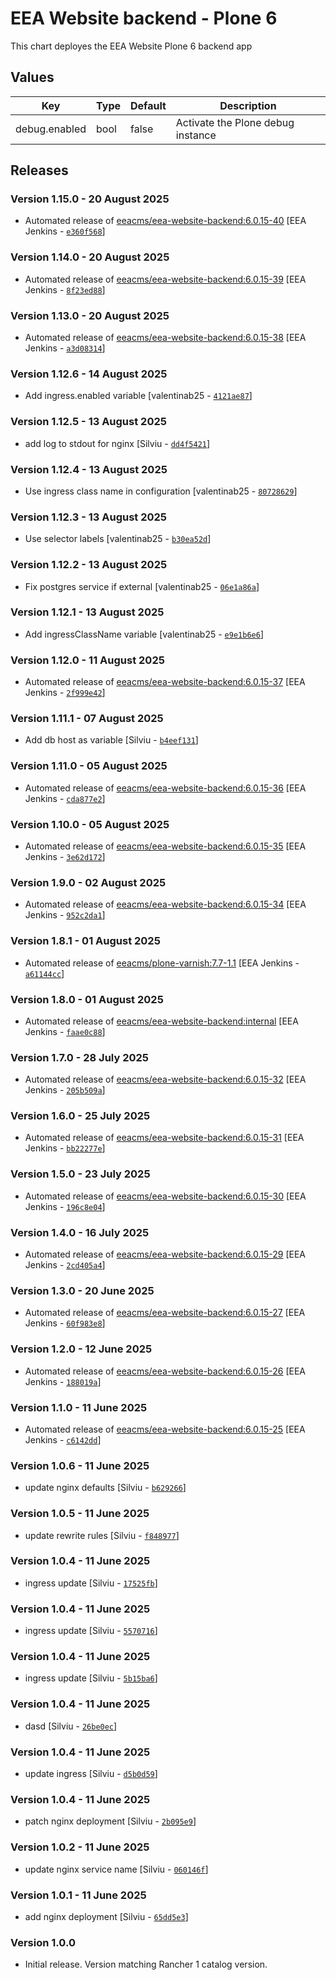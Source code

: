 # EEA Website backend - Plone 6

This chart deployes the EEA Website Plone 6 backend app 

## Values

| Key | Type | Default | Description |
|-----|------|---------|-------------|
| debug.enabled | bool | false | Activate the Plone debug instance |

## Releases

### Version 1.15.0 - 20 August 2025
- Automated release of [eeacms/eea-website-backend:6.0.15-40](https://github.com/eea/eea-website-backend/releases) [EEA Jenkins - [`e360f568`](https://github.com/eea/helm-charts/commit/e360f568926a896af88714cc2049107cca6f7de0)]

### Version 1.14.0 - 20 August 2025
- Automated release of [eeacms/eea-website-backend:6.0.15-39](https://github.com/eea/eea-website-backend/releases) [EEA Jenkins - [`8f23ed88`](https://github.com/eea/helm-charts/commit/8f23ed8862bb45c9efe036006e937e5fc2149564)]

### Version 1.13.0 - 20 August 2025
- Automated release of [eeacms/eea-website-backend:6.0.15-38](https://github.com/eea/eea-website-backend/releases) [EEA Jenkins - [`a3d08314`](https://github.com/eea/helm-charts/commit/a3d08314cade2d3b2a83e1b3874c13c4a34ee96b)]

### Version 1.12.6 - 14 August 2025
- Add ingress.enabled variable [valentinab25 - [`4121ae87`](https://github.com/eea/helm-charts/commit/4121ae8734e8c3aaa1c29b5ff2af17cb7f27313e)]

### Version 1.12.5 - 13 August 2025
- add log to stdout for nginx [Silviu - [`dd4f5421`](https://github.com/eea/helm-charts/commit/dd4f542153adb1265fcce49e0936e96e25214a91)]

### Version 1.12.4 - 13 August 2025
- Use ingress class name in configuration [valentinab25 - [`80728629`](https://github.com/eea/helm-charts/commit/807286291165f56ee9a87ca01e2cf07cb45bc937)]

### Version 1.12.3 - 13 August 2025
- Use selector labels [valentinab25 - [`b30ea52d`](https://github.com/eea/helm-charts/commit/b30ea52d07799ba75a97700fa682a2d67ee7700b)]

### Version 1.12.2 - 13 August 2025
- Fix postgres service if external [valentinab25 - [`06e1a86a`](https://github.com/eea/helm-charts/commit/06e1a86a3e418b268dbac27b83d2ea9a14ad4ee7)]

### Version 1.12.1 - 13 August 2025
- Add ingressClassName variable [valentinab25 - [`e9e1b6e6`](https://github.com/eea/helm-charts/commit/e9e1b6e6a47b4bd4c0a9591276ec492b7a40ef7f)]

### Version 1.12.0 - 11 August 2025
- Automated release of [eeacms/eea-website-backend:6.0.15-37](https://github.com/eea/eea-website-backend/releases) [EEA Jenkins - [`2f999e42`](https://github.com/eea/helm-charts/commit/2f999e42a6f9ca9808265a30964834dbfe548fd4)]

### Version 1.11.1 - 07 August 2025
- Add db host as variable [Silviu - [`b4eef131`](https://github.com/eea/helm-charts/commit/b4eef131f7d0663a3c01ec44545000eb7b7dddf5)]

### Version 1.11.0 - 05 August 2025
- Automated release of [eeacms/eea-website-backend:6.0.15-36](https://github.com/eea/eea-website-backend/releases) [EEA Jenkins - [`cda877e2`](https://github.com/eea/helm-charts/commit/cda877e2a32b149f0757b6f040b0e61c12c32cf2)]

### Version 1.10.0 - 05 August 2025
- Automated release of [eeacms/eea-website-backend:6.0.15-35](https://github.com/eea/eea-website-backend/releases) [EEA Jenkins - [`3e62d172`](https://github.com/eea/helm-charts/commit/3e62d17259033e285ccb27d02ea7e5ddb5edcc61)]

### Version 1.9.0 - 02 August 2025
- Automated release of [eeacms/eea-website-backend:6.0.15-34](https://github.com/eea/eea-website-backend/releases) [EEA Jenkins - [`952c2da1`](https://github.com/eea/helm-charts/commit/952c2da1ee2aec205757f96fa6764071ee53940e)]

### Version 1.8.1 - 01 August 2025
- Automated release of [eeacms/plone-varnish:7.7-1.1](https://github.com/eea/plone-varnish/releases) [EEA Jenkins - [`a61144cc`](https://github.com/eea/helm-charts/commit/a61144ccc62d4c02bd4352957f63807a383b184a)]

### Version 1.8.0 - 01 August 2025
- Automated release of [eeacms/eea-website-backend:internal](https://github.com/eea/eea-website-backend/releases) [EEA Jenkins - [`faae0c88`](https://github.com/eea/helm-charts/commit/faae0c8820b3750fe433eda2be1a35183fd7f23a)]

### Version 1.7.0 - 28 July 2025
- Automated release of [eeacms/eea-website-backend:6.0.15-32](https://github.com/eea/eea-website-backend/releases) [EEA Jenkins - [`205b509a`](https://github.com/eea/helm-charts/commit/205b509a0c6d3bf8be6c3f9c5d564bc2c05ab665)]

### Version 1.6.0 - 25 July 2025
- Automated release of [eeacms/eea-website-backend:6.0.15-31](https://github.com/eea/eea-website-backend/releases) [EEA Jenkins - [`bb22277e`](https://github.com/eea/helm-charts/commit/bb22277e83438ccc73234464988ba3926749da97)]

### Version 1.5.0 - 23 July 2025
- Automated release of [eeacms/eea-website-backend:6.0.15-30](https://github.com/eea/eea-website-backend/releases) [EEA Jenkins - [`196c8e04`](https://github.com/eea/helm-charts/commit/196c8e04a98fc143cdb2ffddf5a75d0bf6072af7)]

### Version 1.4.0 - 16 July 2025
- Automated release of [eeacms/eea-website-backend:6.0.15-29](https://github.com/eea/eea-website-backend/releases) [EEA Jenkins - [`2cd405a4`](https://github.com/eea/helm-charts/commit/2cd405a44f15e396ef71d9d87f5bf20ed173a003)]

### Version 1.3.0 - 20 June 2025
- Automated release of [eeacms/eea-website-backend:6.0.15-27](https://github.com/eea/eea-website-backend/releases) [EEA Jenkins - [`60f983e8`](https://github.com/eea/helm-charts/commit/60f983e8d4e1ebf10c5324a7165bc886211eee37)]

### Version 1.2.0 - 12 June 2025
- Automated release of [eeacms/eea-website-backend:6.0.15-26](https://github.com/eea/eea-website-backend/releases) [EEA Jenkins - [`188019a`](https://github.com/eea/helm-charts/commit/188019a7fc47ff0820b57167461df246b41a6203)]

### Version 1.1.0 - 11 June 2025
- Automated release of [eeacms/eea-website-backend:6.0.15-25](https://github.com/eea/eea-website-backend/releases) [EEA Jenkins - [`c6142dd`](https://github.com/eea/helm-charts/commit/c6142ddd56ad4ad7f387b06c350bd2f1013266e8)]

### Version 1.0.6 - 11 June 2025
- update nginx defaults [Silviu - [`b629266`](https://github.com/eea/helm-charts/commit/b6292663d8d4ca59f0b13895478c68ce4c2691f9)]

### Version 1.0.5 - 11 June 2025
- update rewrite rules [Silviu - [`f848977`](https://github.com/eea/helm-charts/commit/f8489772ffbbe2db4d1ba20115f3604c346643da)]

### Version 1.0.4 - 11 June 2025
- ingress update [Silviu - [`17525fb`](https://github.com/eea/helm-charts/commit/17525fbd75a12abf92a3bc59efe8521d8551b738)]

### Version 1.0.4 - 11 June 2025
- ingress update [Silviu - [`5570716`](https://github.com/eea/helm-charts/commit/557071648484c9838ce34c5e64ae5769065f438f)]

### Version 1.0.4 - 11 June 2025
- ingress update [Silviu - [`5b15ba6`](https://github.com/eea/helm-charts/commit/5b15ba6f9e6bd46e415ec89f022020b55c1048a5)]

### Version 1.0.4 - 11 June 2025
- dasd [Silviu - [`26be0ec`](https://github.com/eea/helm-charts/commit/26be0ec8030eec943eb6cfd7a1182b455ea0fbda)]

### Version 1.0.4 - 11 June 2025
- update ingress [Silviu - [`d5b0d59`](https://github.com/eea/helm-charts/commit/d5b0d59e4108187b9dc68fcb8752d2e6dc611a2e)]
### Version 1.0.4 - 11 June 2025
- patch nginx deployment [Silviu - [`2b095e9`](https://github.com/eea/helm-charts/commit/2b095e9dead5eaa28b4b0807ab8993246cb65730)]

### Version 1.0.2 - 11 June 2025
- update nginx service name [Silviu - [`060146f`](https://github.com/eea/helm-charts/commit/060146fd845b701a5781acef1842bd94df58f59f)]

### Version 1.0.1 - 11 June 2025
- add nginx deployment [Silviu - [`65dd5e3`](https://github.com/eea/helm-charts/commit/65dd5e3bea73e4b993ce41979bcd0995efefbff6)]

### Version 1.0.0
- Initial release. Version matching Rancher 1 catalog version.
